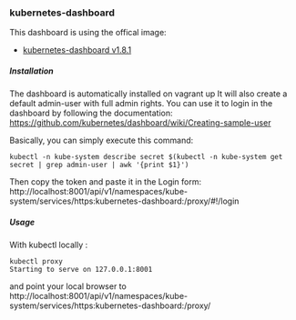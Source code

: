 ### kubernetes-dashboard
This dashboard is using the offical image:
- [kubernetes-dashboard v1.8.1](https://console.cloud.google.com/gcr/images/google-containers/GLOBAL/kubernetes-dashboard-amd64)
##### Installation
The dashboard is automatically installed on vagrant up
It will also create a default admin-user with full admin rights.
You can use it to login in the dashboard by following the documentation:
https://github.com/kubernetes/dashboard/wiki/Creating-sample-user

Basically, you can simply execute this command:
```
kubectl -n kube-system describe secret $(kubectl -n kube-system get secret | grep admin-user | awk '{print $1}')
```
Then copy the token and paste it in the Login form: 
http://localhost:8001/api/v1/namespaces/kube-system/services/https:kubernetes-dashboard:/proxy/#!/login


##### Usage
With kubectl locally :
```
kubectl proxy
Starting to serve on 127.0.0.1:8001
```
and point your local browser to http://localhost:8001/api/v1/namespaces/kube-system/services/https:kubernetes-dashboard:/proxy/